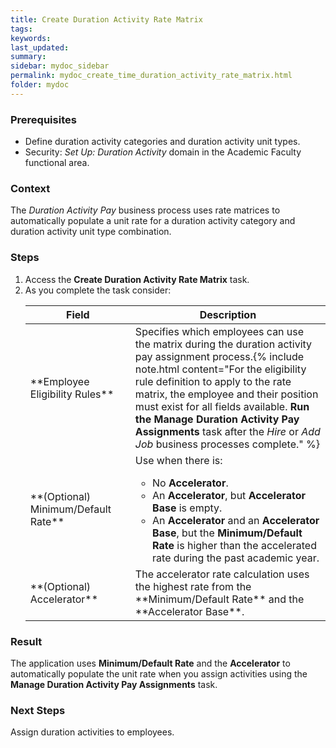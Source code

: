 ```yaml
---
title: Create Duration Activity Rate Matrix
tags:
keywords:
last_updated:
summary:
sidebar: mydoc_sidebar
permalink: mydoc_create_time_duration_activity_rate_matrix.html
folder: mydoc
---
```


### Prerequisites
* Define duration activity categories and duration activity unit types.
* Security: *Set Up: Duration Activity* domain in the Academic Faculty functional area.

### Context
The *Duration Activity Pay* business process uses rate matrices to automatically populate a unit rate for a duration activity category and duration activity unit type combination.

### Steps
1.  Access the **Create Duration Activity Rate Matrix** task.
1.  As you complete the task consider:
    <table>
    <colgroup>
    <col width="35%" />
    <col width="65%" />
    </colgroup>
    <thead>
    <tr class="header">
    <th>Field</th>
    <th>Description</th>
    </tr>
    </thead>
    <tbody>
    <tr>
    <td markdown="span">**Employee Eligibility Rules**</td>
    <td>Specifies which employees can use the matrix during the duration activity pay assignment process.{% include note.html content="For the eligibility rule definition to apply to the rate matrix, the employee and their position must exist for all fields available. <b>Run the Manage Duration Activity Pay Assignments</b> task after the <i>Hire</i> or <i>Add Job</i> business processes complete." %}
    </td>
    </tr>
    <tr>
    <td markdown="span">**(Optional) Minimum/Default Rate**</td>
    <td>Use when there is:
    <ul>
    <li>No <b>Accelerator</b>.</li>
    <li>An <b>Accelerator</b>, but <b>Accelerator Base</b> is empty.</li>
    <li>An <b>Accelerator</b> and an <b>Accelerator Base</b>, but the <b>Minimum/Default Rate</b> is higher than the accelerated rate during the past academic year.</li></ul></td>
    </tr>
    <tr>
    <td markdown="span">**(Optional) Accelerator**</td>
    <td markdown="span">The accelerator rate calculation uses the highest rate from the **Minimum/Default Rate** and the **Accelerator Base**.
    </td>
    </tr>
    </tbody>
    </table>

### Result
The application uses **Minimum/Default Rate** and the **Accelerator** to automatically populate the unit rate when you assign activities using the **Manage Duration Activity Pay Assignments** task.

### Next Steps
Assign duration activities to employees.
